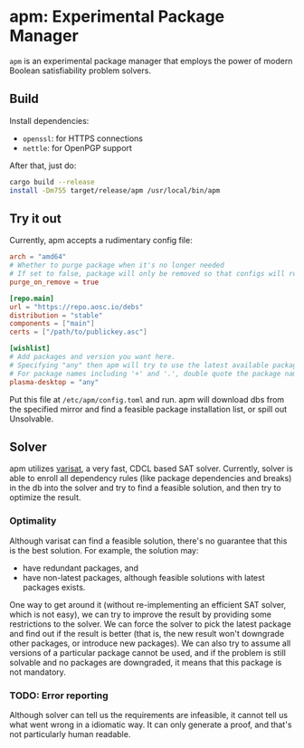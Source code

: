 # apm: Experimental Package Manager
`apm` is an experimental package manager that employs the power of modern Boolean satisfiability problem solvers.

## Build
Install dependencies:
+ `openssl`: for HTTPS connections
+ `nettle`: for OpenPGP support

After that, just do:
```bash
cargo build --release
install -Dm755 target/release/apm /usr/local/bin/apm
```

## Try it out
Currently, apm accepts a rudimentary config file:
```toml
arch = "amd64"
# Whether to purge package when it's no longer needed
# If set to false, package will only be removed so that configs will remain
purge_on_remove = true

[repo.main]
url = "https://repo.aosc.io/debs"
distribution = "stable"
components = ["main"]
certs = ["/path/to/publickey.asc"]

[wishlist]
# Add packages and version you want here.
# Specifying "any" then apm will try to use the latest available package
# For package names including '+' and '.', double quote the package name
plasma-desktop = "any"
```

Put this file at `/etc/apm/config.toml` and run. apm will download dbs from the specified mirror and find a feasible package installation list, or spill out Unsolvable.

## Solver
apm utilizes [varisat](https://github.com/jix/varisat), a very fast, CDCL based SAT solver. Currently, solver is able to enroll all dependency rules (like package dependencies and breaks) in the db into the solver and try to find a feasible solution, and then try to optimize the result.

### Optimality
Although varisat can find a feasible solution, there's no guarantee that this is the best solution. For example, the solution may:

+ have redundant packages, and
+ have non-latest packages, although feasible solutions with latest packages exists.

One way to get around it (without re-implementing an efficient SAT solver, which is not easy), we can try to improve the result by providing some restrictions to the solver. We can force the solver to pick the latest package and find out if the result is better (that is, the new result won't downgrade other packages, or introduce new packages). We can also try to assume all versions of a particular package cannot be used, and if the problem is still solvable and no packages are downgraded, it means that this package is not mandatory.

### TODO: Error reporting
Although solver can tell us the requirements are infeasible, it cannot tell us what went wrong in a idiomatic way. It can only generate a proof, and that's not particularly human readable.
